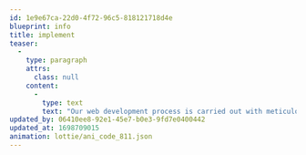 ```yaml
---
id: 1e9e67ca-22d0-4f72-96c5-818121718d4e
blueprint: info
title: implement
teaser:
  -
    type: paragraph
    attrs:
      class: null
    content:
      -
        type: text
        text: "Our web development process is carried out with meticulous care. We employ a variety of technical approaches tailored to your project's specific requirements. Our code is not just functional; it's also clean and comprehensible, ensuring that other developers can easily understand and work with it."
updated_by: 06410ee8-92e1-45e7-b0e3-9fd7e0400442
updated_at: 1698709015
animation: lottie/ani_code_811.json
---
```

